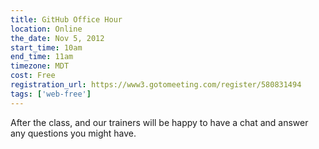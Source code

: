 ```yaml
---
title: GitHub Office Hour
location: Online
the_date: Nov 5, 2012
start_time: 10am
end_time: 11am
timezone: MDT
cost: Free
registration_url: https://www3.gotomeeting.com/register/580831494
tags: ['web-free']
---
```


After the class, and our trainers will be happy to have a chat and answer any questions you might have.
